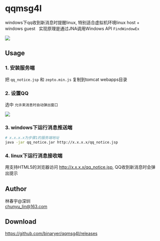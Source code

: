 # qqmsg4l
windows下qq收到新消息时提醒linux, 特别适合虚拟机环境linux host + windows guest   
实现原理是通过JNA调用Windows API `FindWindowEx`

![](https://raw.githubusercontent.com/binaryer/qqmsg4l/master/2016-12-21-110112_1920x1080_scrot.png)

## Usage
### 1. 安装服务端
把 `qq_notice.jsp` 和 `zepto.min.js` 复制到tomcat webapps目录

### 2. 设置QQ  
选中 `允许来消息时自动弹出窗口`

![](https://raw.githubusercontent.com/binaryer/qqmsg4l/master/qqsetting.png)

### 3. windows下运行消息推送端
```bash
# x.x.x.x为步骤1的服务端地址
java -jar qq_notice.jar http://x.x.x.x/qq_notice.jsp
```

### 4. linux下运行消息接收端  
用支持HTML5的浏览器访问 http://x.x.x.x/qq_notice.jsp, QQ收到新消息时会弹出提示


## Author
林春宇@深圳  
chunyu_lin@163.com

## Download
https://github.com/binaryer/qqmsg4l/releases
